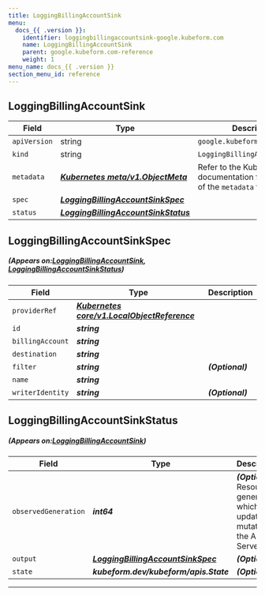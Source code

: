 ```yaml
---
title: LoggingBillingAccountSink
menu:
  docs_{{ .version }}:
    identifier: loggingbillingaccountsink-google.kubeform.com
    name: LoggingBillingAccountSink
    parent: google.kubeform.com-reference
    weight: 1
menu_name: docs_{{ .version }}
section_menu_id: reference
---
```


## LoggingBillingAccountSink
| Field | Type | Description |
| ------ | ----- | ----------- |
| `apiVersion` | string | `google.kubeform.com/v1alpha1` |
|    `kind` | string | `LoggingBillingAccountSink` |
| `metadata` | ***[Kubernetes meta/v1.ObjectMeta](https://kubernetes.io/docs/reference/generated/kubernetes-api/v1.13/#objectmeta-v1-meta)***|Refer to the Kubernetes API documentation for the fields of the `metadata` field.|
| `spec` | ***[LoggingBillingAccountSinkSpec](#LoggingBillingAccountSinkSpec)***||
| `status` | ***[LoggingBillingAccountSinkStatus](#LoggingBillingAccountSinkStatus)***||
## LoggingBillingAccountSinkSpec
##### (Appears on:[LoggingBillingAccountSink](#LoggingBillingAccountSink), [LoggingBillingAccountSinkStatus](#LoggingBillingAccountSinkStatus))
| Field | Type | Description |
| ------ | ----- | ----------- |
| `providerRef` | ***[Kubernetes core/v1.LocalObjectReference](https://kubernetes.io/docs/reference/generated/kubernetes-api/v1.13/#localobjectreference-v1-core)***||
| `id` | ***string***||
| `billingAccount` | ***string***||
| `destination` | ***string***||
| `filter` | ***string***| ***(Optional)*** |
| `name` | ***string***||
| `writerIdentity` | ***string***| ***(Optional)*** |
## LoggingBillingAccountSinkStatus
##### (Appears on:[LoggingBillingAccountSink](#LoggingBillingAccountSink))
| Field | Type | Description |
| ------ | ----- | ----------- |
| `observedGeneration` | ***int64***| ***(Optional)*** Resource generation, which is updated on mutation by the API Server.|
| `output` | ***[LoggingBillingAccountSinkSpec](#LoggingBillingAccountSinkSpec)***| ***(Optional)*** |
| `state` | ***kubeform.dev/kubeform/apis.State***| ***(Optional)*** |
---
